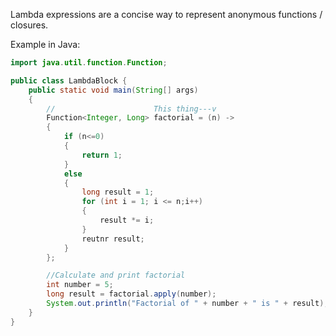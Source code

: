 Lambda expressions are a concise way to represent anonymous functions / closures.

Example in Java:
```java
import java.util.function.Function;

public class LambdaBlock {
	public static void main(String[] args)
	{
		//                      This thing---v
		Function<Integer, Long> factorial = (n) -> 
		{
			if (n<=0)
			{
				return 1;
			}
			else
			{
				long result = 1;
				for (int i = 1; i <= n;i++)
				{
					result *= i;
				}
				reutnr result;
			}
		};

		//Calculate and print factorial
		int number = 5;
		long result = factorial.apply(number);
		System.out.println("Factorial of " + number + " is " + result);
	}
}
```